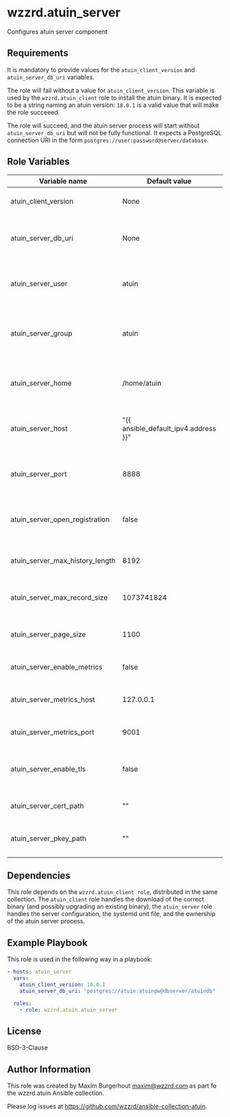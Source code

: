 wzzrd.atuin_server
=========

Configures atuin server component

Requirements
------------

It is mandatory to provide values for the `atuin_client_version` and `atuin_server_db_uri` variables.

The role will fail without a value for `atuin_client_version`. This variable is used by the `wzzrd.atuin_client` role to install the atuin binary. It is expected to be a string naming an atuin version: `18.0.1` is a valid value that will make the role succeeed.

The role will succeed, and the atuin server process will start without `atuin_server_db_uri` but will not be fully functional. It expects a PostgreSQL connection URI in the form `postgres://user:password@server/database`.

Role Variables
--------------

| Variable name | Default value | Meaning | Mandatory |
|---------------|---------------|---------|-----------|
| atuin_client_version | None | Version of atuin to install | true |
| atuin_server_db_uri | None | PostgreSQL database connection URI (see below) | true |
| atuin_server_user | atuin | The name of the user owning the atuin server process | false |
| atuin_server_group | atuin | The name of the group owning the atuin server process | false |
| atuin_server_home | /home/atuin | The home directory for the atuin server user | false |
| atuin_server_host | "{{ ansible_default_ipv4.address }}" | IP address the atuin server process will listen on | false |
| atuin_server_port | 8888 | The port the atuin server process will listen on | false |
| atuin_server_open_registration | false | Whether or not the server will freely allow registration | false |
| atuin_server_max_history_length | 8192 | Maximum length of one history entry | false |
| atuin_server_max_record_size | 1073741824 | Maximum length of one record entry | false |
| atuin_server_page_size | 1100 | Default page size for requests | false |
| atuin_server_enable_metrics | false | Whether metrics are enabled | false |
| atuin_server_metrics_host | 127.0.0.1 | IP address for the metrics process | false |
| atuin_server_metrics_port | 9001 | Port for the metrics process | false |
| atuin_server_enable_tls | false | Whether or not to use TLS for the atuin server process | false |
| atuin_server_cert_path | "" | Path to an SSL certificate | false |
| atuin_server_pkey_path | "" | Path to the SSL certificate private key | false |

Dependencies
------------

This role depends on the `wzzrd.atuin_client role`, distributed in the same collection. The `atuin_client` role handles the download of the correct binary (and possibly upgrading an existing binary), the `atuin_server` role handles the server configuration, the systemd unit file, and the ownership of the atuin server process.

Example Playbook
----------------

This role is used in the following way in a playbook:

```yaml
- hosts: atuin_server
  vars:
    atuin_client_version: 18.0.1
    atuin_server_db_uri: "postgres://atuin:atuinpw@dbserver/atuindb"

  roles:
    - role: wzzrd.atuin.atuin_server
```

License
-------

BSD-3-Clause

Author Information
------------------

This role was created by Maxim Burgerhout <maxim@wzzrd.com> as part fo the wzzrd.atuin Ansible collection.

Please log issues at https://github.com/wzzrd/ansible-collection-atuin.